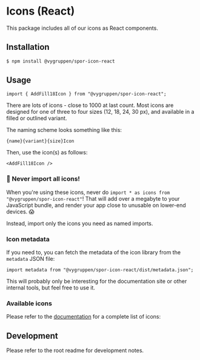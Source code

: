 # Icons (React)

This package includes all of our icons as React components.

## Installation

```bash
$ npm install @vygruppen/spor-icon-react
```

## Usage

```tsx
import { AddFill18Icon } from "@vygruppen/spor-icon-react";
```

There are lots of icons - close to 1000 at last count. Most icons are designed for one of three to four sizes (12, 18, 24, 30 px), and available in a filled or outlined variant.

The naming scheme looks something like this:

```
{name}{variant}{size}Icon
```

Then, use the icon(s) as follows:

```
<AddFill18Icon />
```

### 🚨 Never import all icons!

When you're using these icons, never do `import * as icons from "@vygruppen/spor-icon-react"`! That will add over a megabyte to your JavaScript bundle, and render your app close to unusable on lower-end devices. 😱

Instead, import only the icons you need as named imports.

### Icon metadata

If you need to, you can fetch the metadata of the icon library from the `metadata` JSON file:

```tsx
import metadata from "@vygruppen/spor-icon-react/dist/metadata.json";
```

This will probably only be interesting for the documentation site or other internal tools, but feel free to use it.

### Available icons

Please refer to the [documentation](https://spor.vy.no/ressurser/ikoner) for a complete list of icons:

## Development

Please refer to the root readme for development notes.
